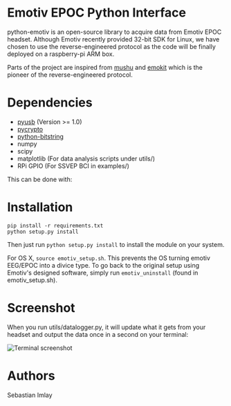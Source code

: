Emotiv EPOC Python Interface
============================

python-emotiv is an open-source library to acquire data from Emotiv EPOC headset.
Although Emotiv recently provided 32-bit SDK for Linux, we have chosen
to use the reverse-engineered protocol as the code will be finally deployed
on a raspberry-pi ARM box.

Parts of the project are inspired from
[mushu](https://github.com/venthur/mushu) and
[emokit](https://github.com/openyou/emokit) which is the pioneer of the
reverse-engineered protocol.

Dependencies
============

* [pyusb](http://sourceforge.net/projects/pyusb) (Version >= 1.0)
* [pycrypto](https://www.dlitz.net/software/pycrypto)
* [python-bitstring](http://code.google.com/p/python-bitstring)
* numpy
* scipy
* matplotlib (For data analysis scripts under utils/)
* RPi GPIO (For SSVEP BCI in examples/)

This can be done with:

Installation
============

```
pip install -r requirements.txt
python setup.py install
```

Then just run ```python setup.py install``` to install the module on your
system.

For OS X, ```source emotiv_setup.sh```.  This prevents the OS turning emotiv
EEG/EPOC into a divice type.  To go back to the original setup using Emotiv's
designed software, simply run ```emotiv_uninstall``` (found in emotiv_setup.sh).

Screenshot
==========

When you run utils/datalogger.py, it will update what it gets from your headset
and output the data once in a second on your terminal:

![Terminal screenshot](https://raw.github.com/ozancaglayan/python-emotiv/master/doc/sc_console.png)

Authors
=======

Sebastian Imlay
